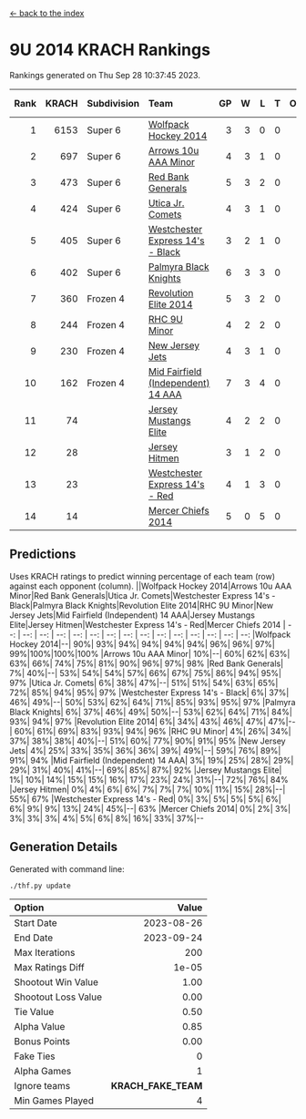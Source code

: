 [<- back to the index](readme.md)
# 9U 2014 KRACH Rankings
Rankings generated on Thu Sep 28 10:37:45 2023.

Rank|KRACH|Subdivision|Team|GP|W|L|T|OTW|OTL|SoS|Exp Wins|Win Diff
---:|---:|:---|:---|---:|---:|---:|---:|---:|---:|---:|---:|---:
1|6153|Super 6|[Wolfpack Hockey 2014](https://gamesheetstats.com/seasons/3664/teams/140871/schedule)|3|3|0|0|0|0|245|3.8|-0.0
2|697|Super 6|[Arrows 10u AAA Minor](https://gamesheetstats.com/seasons/3664/teams/140872/schedule)|4|3|1|0|0|1|228|3.9|0.0
3|473|Super 6|[Red Bank Generals](https://gamesheetstats.com/seasons/3664/teams/140883/schedule)|5|3|2|0|0|0|305|3.8|-0.0
4|424|Super 6|[Utica Jr. Comets](https://gamesheetstats.com/seasons/3664/teams/140884/schedule)|4|3|1|0|0|0|198|3.8|-0.0
5|405|Super 6|[Westchester Express 14's - Black](https://gamesheetstats.com/seasons/3664/teams/140873/schedule)|3|2|1|0|0|0|183|2.9|0.0
6|402|Super 6|[Palmyra Black Knights](https://gamesheetstats.com/seasons/3664/teams/140875/schedule)|6|3|3|0|0|0|1905|3.8|-0.0
7|360|Frozen 4|[Revolution Elite 2014](https://gamesheetstats.com/seasons/3664/teams/140880/schedule)|5|3|2|0|1|0|301|3.9|0.0
8|244|Frozen 4|[RHC 9U Minor](https://gamesheetstats.com/seasons/3664/teams/140876/schedule)|4|2|2|0|0|0|310|2.9|0.0
9|230|Frozen 4|[New Jersey Jets](https://gamesheetstats.com/seasons/3664/teams/140881/schedule)|4|3|1|0|0|0|109|3.9|0.0
10|162|Frozen 4|[Mid Fairfield (Independent) 14 AAA](https://gamesheetstats.com/seasons/3664/teams/140878/schedule)|7|3|4|0|1|0|1010|3.9|0.0
11|74||[Jersey Mustangs Elite](https://gamesheetstats.com/seasons/3664/teams/140888/schedule)|4|2|2|0|0|0|128|2.9|0.0
12|28||[Jersey Hitmen](https://gamesheetstats.com/seasons/3664/teams/140879/schedule)|3|1|2|0|0|0|76|1.9|0.0
13|23||[Westchester Express 14's - Red](https://gamesheetstats.com/seasons/3664/teams/140887/schedule)|4|1|3|0|0|0|76|1.9|0.0
14|14||[Mercer Chiefs 2014](https://gamesheetstats.com/seasons/3664/teams/140885/schedule)|5|0|5|0|0|1|210|0.9|0.0

## Predictions
Uses KRACH ratings to predict winning percentage of each team (row) against each opponent (column).
||Wolfpack Hockey 2014|Arrows 10u AAA Minor|Red Bank Generals|Utica Jr. Comets|Westchester Express 14's - Black|Palmyra Black Knights|Revolution Elite 2014|RHC 9U Minor|New Jersey Jets|Mid Fairfield (Independent) 14 AAA|Jersey Mustangs Elite|Jersey Hitmen|Westchester Express 14's - Red|Mercer Chiefs 2014
| --: | --: | --: | --: | --: | --: | --: | --: | --: | --: | --: | --: | --: | --: | --: 
|Wolfpack Hockey 2014|--| 90%| 93%| 94%| 94%| 94%| 94%| 96%| 96%| 97%| 99%|100%|100%|100%
|Arrows 10u AAA Minor| 10%|--| 60%| 62%| 63%| 63%| 66%| 74%| 75%| 81%| 90%| 96%| 97%| 98%
|Red Bank Generals|  7%| 40%|--| 53%| 54%| 54%| 57%| 66%| 67%| 75%| 86%| 94%| 95%| 97%
|Utica Jr. Comets|  6%| 38%| 47%|--| 51%| 51%| 54%| 63%| 65%| 72%| 85%| 94%| 95%| 97%
|Westchester Express 14's - Black|  6%| 37%| 46%| 49%|--| 50%| 53%| 62%| 64%| 71%| 85%| 93%| 95%| 97%
|Palmyra Black Knights|  6%| 37%| 46%| 49%| 50%|--| 53%| 62%| 64%| 71%| 84%| 93%| 94%| 97%
|Revolution Elite 2014|  6%| 34%| 43%| 46%| 47%| 47%|--| 60%| 61%| 69%| 83%| 93%| 94%| 96%
|RHC 9U Minor|  4%| 26%| 34%| 37%| 38%| 38%| 40%|--| 51%| 60%| 77%| 90%| 91%| 95%
|New Jersey Jets|  4%| 25%| 33%| 35%| 36%| 36%| 39%| 49%|--| 59%| 76%| 89%| 91%| 94%
|Mid Fairfield (Independent) 14 AAA|  3%| 19%| 25%| 28%| 29%| 29%| 31%| 40%| 41%|--| 69%| 85%| 87%| 92%
|Jersey Mustangs Elite|  1%| 10%| 14%| 15%| 15%| 16%| 17%| 23%| 24%| 31%|--| 72%| 76%| 84%
|Jersey Hitmen|  0%|  4%|  6%|  6%|  7%|  7%|  7%| 10%| 11%| 15%| 28%|--| 55%| 67%
|Westchester Express 14's - Red|  0%|  3%|  5%|  5%|  5%|  6%|  6%|  9%|  9%| 13%| 24%| 45%|--| 63%
|Mercer Chiefs 2014|  0%|  2%|  3%|  3%|  3%|  3%|  4%|  5%|  6%|  8%| 16%| 33%| 37%|--

## Generation Details

Generated with command line:
```
./thf.py update
```

| Option | Value |
| :----- | ----: |
| Start Date | 2023-08-26 |
| End Date | 2023-09-24 |
| Max Iterations | 200 |
| Max Ratings Diff | 1e-05 |
| Shootout Win Value | 1.00 |
| Shootout Loss Value | 0.00 |
| Tie Value | 0.50 |
| Alpha Value | 0.85 |
| Bonus Points | 0.00 |
| Fake Ties | 0 |
| Alpha Games | 1 |
| Ignore teams | __KRACH_FAKE_TEAM__ |
| Min Games Played | 4 |

